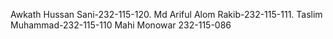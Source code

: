 Awkath Hussan Sani-232-115-120.
Md Ariful Alom Rakib-232-115-111.
Taslim Muhammad-232-115-110
Mahi Monowar 232-115-086
